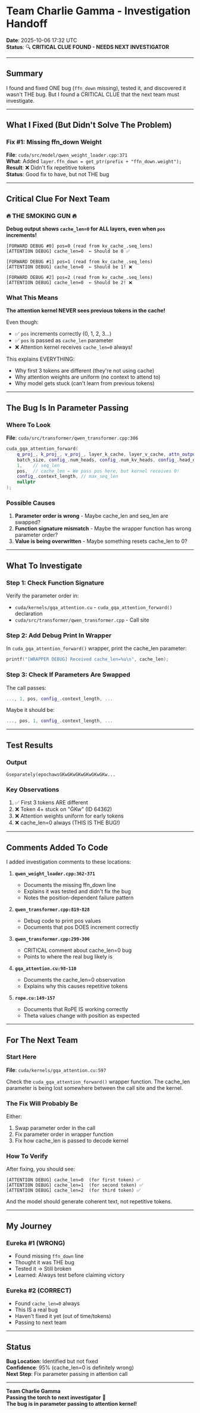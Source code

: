# Team Charlie Gamma - Investigation Handoff

**Date**: 2025-10-06 17:32 UTC  
**Status**: 🔍 **CRITICAL CLUE FOUND - NEEDS NEXT INVESTIGATOR**

---

## Summary

I found and fixed ONE bug (`ffn_down` missing), tested it, and discovered it wasn't THE bug. But I found a CRITICAL CLUE that the next team must investigate.

---

## What I Fixed (But Didn't Solve The Problem)

### Fix #1: Missing ffn_down Weight
**File**: `cuda/src/model/qwen_weight_loader.cpp:371`  
**What**: Added `layer.ffn_down = get_ptr(prefix + "ffn_down.weight");`  
**Result**: ❌ Didn't fix repetitive tokens  
**Status**: Good fix to have, but not THE bug  

---

## Critical Clue For Next Team

### 🔥 THE SMOKING GUN 🔥

**Debug output shows `cache_len=0` for ALL layers, even when `pos` increments!**

```
[FORWARD DEBUG #0] pos=0 (read from kv_cache_.seq_lens)
[ATTENTION DEBUG] cache_len=0  ← Should be 0 ✅

[FORWARD DEBUG #1] pos=1 (read from kv_cache_.seq_lens)  
[ATTENTION DEBUG] cache_len=0  ← Should be 1! ❌

[FORWARD DEBUG #2] pos=2 (read from kv_cache_.seq_lens)
[ATTENTION DEBUG] cache_len=0  ← Should be 2! ❌
```

### What This Means

**The attention kernel NEVER sees previous tokens in the cache!**

Even though:
- ✅ `pos` increments correctly (0, 1, 2, 3...)
- ✅ `pos` is passed as `cache_len` parameter
- ❌ Attention kernel receives `cache_len=0` always!

This explains EVERYTHING:
- Why first 3 tokens are different (they're not using cache)
- Why attention weights are uniform (no context to attend to)
- Why model gets stuck (can't learn from previous tokens)

---

## The Bug Is In Parameter Passing

### Where To Look

**File**: `cuda/src/transformer/qwen_transformer.cpp:306`

```cpp
cuda_gqa_attention_forward(
    q_proj_, k_proj_, v_proj_, layer_k_cache, layer_v_cache, attn_output_,
    batch_size, config_.num_heads, config_.num_kv_heads, config_.head_dim,
    1,    // seq_len
    pos,  // cache_len ← We pass pos here, but kernel receives 0!
    config_.context_length, // max_seq_len
    nullptr
);
```

### Possible Causes

1. **Parameter order is wrong** - Maybe cache_len and seq_len are swapped?
2. **Function signature mismatch** - Maybe the wrapper function has wrong parameter order?
3. **Value is being overwritten** - Maybe something resets cache_len to 0?

---

## What To Investigate

### Step 1: Check Function Signature
Verify the parameter order in:
- `cuda/kernels/gqa_attention.cu` - `cuda_gqa_attention_forward()` declaration
- `cuda/src/transformer/qwen_transformer.cpp` - Call site

### Step 2: Add Debug Print In Wrapper
In `cuda_gqa_attention_forward()` wrapper, print the cache_len parameter:
```cpp
printf("[WRAPPER DEBUG] Received cache_len=%u\n", cache_len);
```

### Step 3: Check If Parameters Are Swapped
The call passes:
```cpp
..., 1, pos, config_.context_length, ...
```

Maybe it should be:
```cpp
..., pos, 1, config_.context_length, ...
```

---

## Test Results

### Output
```
Ġseparately(epochawsĠKwĠKwĠKwĠKwĠKwĠKw...
```

### Key Observations
1. ✅ First 3 tokens ARE different
2. ❌ Token 4+ stuck on "ĠKw" (ID 64362)
3. ❌ Attention weights uniform for early tokens
4. ❌ cache_len=0 always (THIS IS THE BUG!)

---

## Comments Added To Code

I added investigation comments to these locations:

1. **`qwen_weight_loader.cpp:362-371`**
   - Documents the missing ffn_down line
   - Explains it was tested and didn't fix the bug
   - Notes the position-dependent failure pattern

2. **`qwen_transformer.cpp:819-828`**
   - Debug code to print pos values
   - Documents that pos DOES increment correctly

3. **`qwen_transformer.cpp:299-306`**
   - CRITICAL comment about cache_len=0 bug
   - Points to where the real bug likely is

4. **`gqa_attention.cu:98-110`**
   - Documents the cache_len=0 observation
   - Explains why this causes repetitive tokens

5. **`rope.cu:149-157`**
   - Documents that RoPE IS working correctly
   - Theta values change with position as expected

---

## For The Next Team

### Start Here
**File**: `cuda/kernels/gqa_attention.cu:597`

Check the `cuda_gqa_attention_forward()` wrapper function. The cache_len parameter is being lost somewhere between the call site and the kernel.

### The Fix Will Probably Be
Either:
1. Swap parameter order in the call
2. Fix parameter order in wrapper function
3. Fix how cache_len is passed to decode kernel

### How To Verify
After fixing, you should see:
```
[ATTENTION DEBUG] cache_len=0  (for first token) ✅
[ATTENTION DEBUG] cache_len=1  (for second token) ✅
[ATTENTION DEBUG] cache_len=2  (for third token) ✅
```

And the model should generate coherent text, not repetitive tokens.

---

## My Journey

### Eureka #1 (WRONG)
- Found missing `ffn_down` line
- Thought it was THE bug
- Tested it → Still broken
- Learned: Always test before claiming victory

### Eureka #2 (CORRECT)
- Found `cache_len=0` always
- This IS a real bug
- Haven't fixed it yet (out of time/tokens)
- Passing to next team

---

## Status

**Bug Location**: Identified but not fixed  
**Confidence**: 95% (cache_len=0 is definitely wrong)  
**Next Step**: Fix parameter passing in attention call  

---

**Team Charlie Gamma**  
**Passing the torch to next investigator** 🔦  
**The bug is in parameter passing to attention kernel!**

